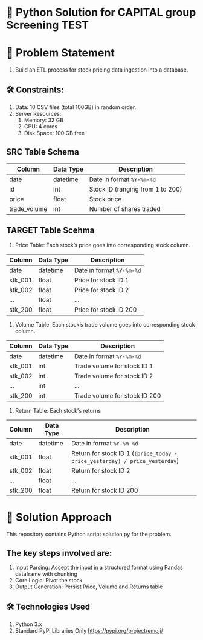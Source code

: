 # 🐍 Python Solution for CAPITAL group Screening TEST

# 📜 Problem Statement

1. Build an ETL process for stock pricing data ingestion into a database.

## 🛠️ Constraints:

1. Data: 10 CSV files (total 100GB) in random order.
1. Server Resources:
    1. Memory: 32 GB
    1. CPU: 4 cores
    1. Disk Space: 100 GB free

## SRC Table Schema 
 
| Column        | Data Type | Description                        |
|---------------|-----------|------------------------------------|
| date          | datetime  | Date in format `%Y-%m-%d`          |
| id            | int       | Stock ID (ranging from 1 to 200)   |
| price         | float     | Stock price                        |
| trade_volume  | int       | Number of shares traded            |

## TARGET Table Scehma
1. Price Table:
Each stock’s price goes into corresponding stock column.

| Column  | Data Type | Description                 |
|---------|-----------|-----------------------------|
| date    | datetime  | Date in format `%Y-%m-%d`   |
| stk_001 | float     | Price for stock ID 1        |
| stk_002 | float     | Price for stock ID 2        |
| ...     | float     | ...                         |
| stk_200 | float     | Price for stock ID 200      |

1. Volume Table:
Each stock’s trade volume goes into corresponding stock column.

| Column  | Data Type | Description                         |
|---------|-----------|-------------------------------------|
| date    | datetime  | Date in format `%Y-%m-%d`           |
| stk_001 | int       | Trade volume for stock ID 1         |
| stk_002 | int       | Trade volume for stock ID 2         |
| ...     | int       | ...                                 |
| stk_200 | int       | Trade volume for stock ID 200       |

1. Return  Table:
Each stock's returns

| Column      | Data Type | Description                                       |
|-------------|-----------|---------------------------------------------------|
| date        | datetime  | Date in format `%Y-%m-%d`                          |
| stk_001     | float     | Return for stock ID 1 (`(price_today - price_yesterday) / price_yesterday`) |
| stk_002     | float     | Return for stock ID 2                              |
| ...         | float     | ...                                                |
| stk_200     | float     | Return for stock ID 200                            |

# 🚀 Solution Approach
This repository contains Python script solution.py for the problem.

## The key steps involved are:
1. Input Parsing: Accept the input in a structured format using Pandas dataframe with chunking 
1. Core Logic: Pivot the stock
1. Output Generation: Persist Price, Volume and Returns table

## 🛠️ Technologies Used
1. Python 3.x
1. Standard PyPi Libraries Only https://pypi.org/project/emoji/
